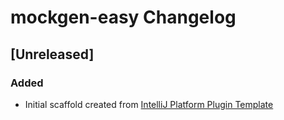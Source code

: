 <!-- Keep a Changelog guide -> https://keepachangelog.com -->

# mockgen-easy Changelog

## [Unreleased]

### Added

- Initial scaffold created
  from [IntelliJ Platform Plugin Template](https://github.com/JetBrains/intellij-platform-plugin-template)
